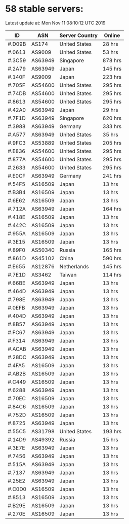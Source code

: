 # 58 stable servers:

Latest update at: Mon Nov 11 08:10:12 UTC 2019

| ID | ASN | Server Country | Online |
| -- | --- | -------------- | ------ |
| #.D09B | AS174 | United States | 28 hrs |
| #.0613 | AS9009 | United States | 53 hrs |
| #.3C59 | AS63949 | Singapore | 878 hrs |
| #.2A79 | AS63949 | Japan | 145 hrs |
| #.140F | AS9009 | Japan | 223 hrs |
| #.705F | AS54600 | United States | 295 hrs |
| #.74DB | AS54600 | United States | 295 hrs |
| #.8613 | AS54600 | United States | 295 hrs |
| #.42A0 | AS63949 | Japan | 29 hrs |
| #.7F1D | AS63949 | Singapore | 620 hrs |
| #.3988 | AS63949 | Germany | 333 hrs |
| #.A577 | AS63949 | United States | 35 hrs |
| #.9FC3 | AS53889 | United States | 205 hrs |
| #.E836 | AS54600 | United States | 295 hrs |
| #.877A | AS54600 | United States | 295 hrs |
| #.2633 | AS54600 | United States | 295 hrs |
| #.E0CF | AS63949 | Germany | 241 hrs |
| #.54F5 | AS16509 | Japan | 13 hrs |
| #.B3B4 | AS16509 | Japan | 13 hrs |
| #.6E62 | AS16509 | Japan | 13 hrs |
| #.712A | AS63949 | Japan | 164 hrs |
| #.418E | AS16509 | Japan | 13 hrs |
| #.442C | AS16509 | Japan | 13 hrs |
| #.955A | AS16509 | Japan | 13 hrs |
| #.3E15 | AS16509 | Japan | 13 hrs |
| #.89F0 | AS50340 | Russia | 165 hrs |
| #.861D | AS45102 | China | 590 hrs |
| #.E655 | AS12876 | Netherlands | 145 hrs |
| #.7E1D | AS3462 | Taiwan | 114 hrs |
| #.66BE | AS63949 | Japan | 13 hrs |
| #.464D | AS63949 | Japan | 13 hrs |
| #.798E | AS63949 | Japan | 13 hrs |
| #.0EFB | AS63949 | Japan | 13 hrs |
| #.404D | AS63949 | Japan | 13 hrs |
| #.8B57 | AS63949 | Japan | 13 hrs |
| #.FC67 | AS63949 | Japan | 13 hrs |
| #.F314 | AS63949 | Japan | 13 hrs |
| #.ACAB | AS63949 | Japan | 13 hrs |
| #.28DC | AS63949 | Japan | 13 hrs |
| #.4FA5 | AS16509 | Japan | 13 hrs |
| #.AB2B | AS16509 | Japan | 13 hrs |
| #.C449 | AS16509 | Japan | 13 hrs |
| #.6288 | AS63949 | Japan | 13 hrs |
| #.70EC | AS16509 | Japan | 13 hrs |
| #.84C6 | AS16509 | Japan | 13 hrs |
| #.752D | AS16509 | Japan | 13 hrs |
| #.8725 | AS63949 | Japan | 13 hrs |
| #.55C5 | AS31798 | United States | 193 hrs |
| #.14D9 | AS49392 | Russia | 15 hrs |
| #.3E7E | AS63949 | Japan | 13 hrs |
| #.7456 | AS63949 | Japan | 13 hrs |
| #.515A | AS63949 | Japan | 13 hrs |
| #.7137 | AS63949 | Japan | 13 hrs |
| #.25E2 | AS63949 | Japan | 13 hrs |
| #.C0D0 | AS16509 | Japan | 13 hrs |
| #.8513 | AS16509 | Japan | 13 hrs |
| #.B29E | AS16509 | Japan | 13 hrs |
| #.270E | AS16509 | Japan | 13 hrs |

